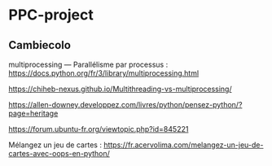 # PPC-project
## Cambiecolo


multiprocessing — Parallélisme par processus : https://docs.python.org/fr/3/library/multiprocessing.html


https://chiheb-nexus.github.io/Multithreading-vs-multiprocessing/


https://allen-downey.developpez.com/livres/python/pensez-python/?page=heritage


https://forum.ubuntu-fr.org/viewtopic.php?id=845221



Mélangez un jeu de cartes : https://fr.acervolima.com/melangez-un-jeu-de-cartes-avec-oops-en-python/
